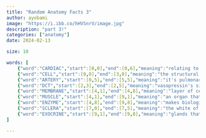 ```yaml
---
title: "Random Anatomy Facts 3"
author: ayobami
image: "https://i.ibb.co/hHVSnrV/image.jpg"
description: "part 3!"
categories: ["anatomy"]
date: 2024-02-13

size: 10

words: [
    {"word":"CARDIAC","start":[0,0],"end":[0,6],"meaning":"relating to the heart"},
    {"word":"CELL","start":[0,0],"end":[3,0],"meaning":"the structural unit of life"},
    {"word":"ARTERY","start":[0,5],"end":[5,5],"meaning":"it's pulmonary variant carries blood to the heart"},
    {"word":"DCT","start":[2,3],"end":[2,5],"meaning":"vasopressin's site of action"},
    {"word":"MEMBRANE","start":[4,1],"end":[4,8],"meaning":"layer of cells that forms a boundary in an organism"},
    {"word":"MUSCLE","start":[4,1],"end":[9,1],"meaning":"an organ that moves the bones of the body"},
    {"word":"ENZYME","start":[4,8],"end":[9,8],"meaning":"makes biological reactions faster"},
    {"word":"SCLERA","start":[7,0],"end":[7,5],"meaning":"the white of the eye"},
    {"word":"EXOCRINE","start":[9,1],"end":[9,8],"meaning":"glands that release their contents onto the body surfaces through ducts"}
]

---
```

